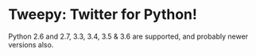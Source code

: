 Tweepy: Twitter for Python!
======


Python 2.6 and 2.7, 3.3, 3.4, 3.5 & 3.6 are supported, and probably newer versions also.
